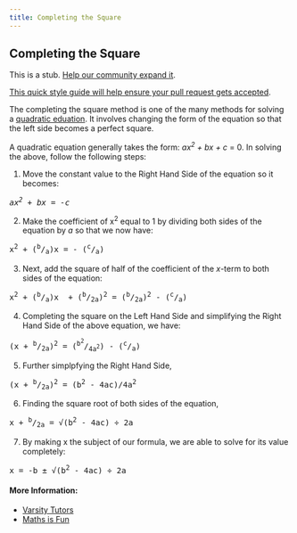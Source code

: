```yaml
---
title: Completing the Square
---
```

## Completing the Square

This is a stub. <a href='https://github.com/freecodecamp/guides/tree/master/src/pages/mathematics/completing-the-square/index.md' target='_blank' rel='nofollow'>Help our community expand it</a>.

<a href='https://github.com/freecodecamp/guides/blob/master/README.md' target='_blank' rel='nofollow'>This quick style guide will help ensure your pull request gets accepted</a>.

<!-- The article goes here, in GitHub-flavored Markdown. Feel free to add YouTube videos, images, and CodePen/JSBin embeds  -->

The completing the square method is one of the many methods for solving a <a href='https://guide.freecodecamp.org/mathematics/quadratic-equations' target='_blank'>quadratic eduation</a>. It involves changing the form of the equation so that the left side becomes a perfect square.

A quadratic equation generally takes the form: <em>ax<sup>2</sup> + bx + c</em> = 0. In solving the above, follow the following steps: 

1. Move the constant value to the Right Hand Side of the equation so it becomes: <br> 
<pre><em>ax<sup>2</sup> + bx = -c</em></pre>

2. Make the coefficient of x<sup>2</sup> equal to 1 by dividing both sides of the equation by <em>a</em> so that we now have: <br> 
<pre>x<sup>2</sup> + (<sup>b</sup>/<sub>a</sub>)x = - (<sup>c</sup>/<sub>a</sub>)</pre>

3. Next, add the square of half of the coefficient of the <em>x</em>-term to both sides of the equation: <br> 
<pre>x<sup>2</sup> + (<sup>b</sup>/<sub>a</sub>)x  + (<sup>b</sup>/<sub>2a</sub>)<sup>2</sup> = (<sup>b</sup>/<sub>2a</sub>)<sup>2</sup> - (<sup>c</sup>/<sub>a</sub>)</pre>

4. Completing the square on the Left Hand Side and simplifying the Right Hand Side of the above equation, we have:
<pre>(x<sup></sup> + <sup>b</sup>/<sub>2a</sub>)<sup>2</sup> = (<sup>b<sup>2</sup></sup>/<sub>4a<sup>2</sup></sub>) - (<sup>c</sup>/<sub>a</sub>)</pre>

5. Further simplpfying the Right Hand Side, 
<pre>(x<sup></sup> + <sup>b</sup>/<sub>2a</sub>)<sup>2</sup> = (b<sup>2</sup> - 4ac)/4a<sup>2</sup> </pre>

6. Finding the square root of both sides of the equation, 
<pre>x<sup></sup> + <sup>b</sup>/<sub>2a</sub> = &radic;(b<sup>2</sup> - 4ac) &divide; 2a </pre>

7. By making x the subject of our formula, we are able to solve for its value completely:
<pre>x<sup></sup> = -b &#177; &radic;(b<sup>2</sup> - 4ac) &divide; 2a </pre>

#### More Information:
<!-- Please add any articles you think might be helpful to read before writing the article -->
* [Varsity Tutors](https://www.varsitytutors.com/hotmath/hotmath_help/topics/completing-the-square)
* [Maths is Fun](https://www.mathsisfun.com/algebra/completing-square.html)

